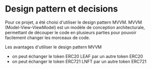 # Design pattern et decisions

Pour ce projet, a été choisi d'utiliser le design pattern MVVM. MVVM (Model-View-ViewModel) est un modèle de conception architecturale, permettant de découper le code en plusieurs parties pour pouvoir facilement changer les morceaux de code.

Les avantages d'utiliser le design pattern MVVM
- on peut échanger le token ERC20 LEAF par un autre token ERC20
- on peut échanger le token ERC721 LNFT par un autre token ERC721
